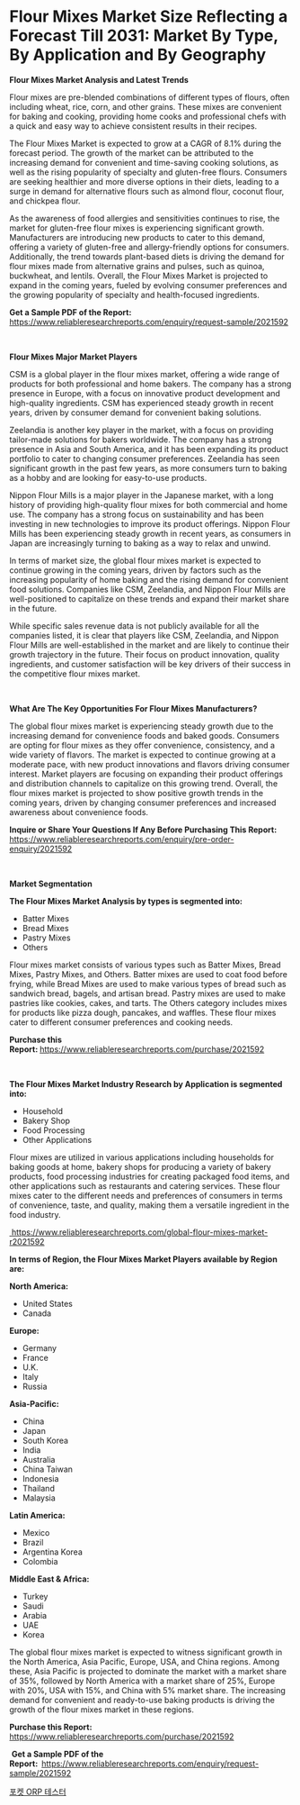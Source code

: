 <p><h1>Flour Mixes Market Size Reflecting a Forecast Till 2031: Market By Type, By Application and By Geography</h1></p><p><strong>Flour Mixes Market Analysis and Latest Trends</strong></p>
<p><p>Flour mixes are pre-blended combinations of different types of flours, often including wheat, rice, corn, and other grains. These mixes are convenient for baking and cooking, providing home cooks and professional chefs with a quick and easy way to achieve consistent results in their recipes.</p><p>The Flour Mixes Market is expected to grow at a CAGR of 8.1% during the forecast period. The growth of the market can be attributed to the increasing demand for convenient and time-saving cooking solutions, as well as the rising popularity of specialty and gluten-free flours. Consumers are seeking healthier and more diverse options in their diets, leading to a surge in demand for alternative flours such as almond flour, coconut flour, and chickpea flour.</p><p>As the awareness of food allergies and sensitivities continues to rise, the market for gluten-free flour mixes is experiencing significant growth. Manufacturers are introducing new products to cater to this demand, offering a variety of gluten-free and allergy-friendly options for consumers. Additionally, the trend towards plant-based diets is driving the demand for flour mixes made from alternative grains and pulses, such as quinoa, buckwheat, and lentils. Overall, the Flour Mixes Market is projected to expand in the coming years, fueled by evolving consumer preferences and the growing popularity of specialty and health-focused ingredients.</p></p>
<p><strong>Get a Sample PDF of the Report:&nbsp;</strong> <a href="https://www.reliableresearchreports.com/enquiry/request-sample/2021592">https://www.reliableresearchreports.com/enquiry/request-sample/2021592</a></p>
<p>&nbsp;</p>
<p><strong>Flour Mixes Major Market Players</strong></p>
<p><p>CSM is a global player in the flour mixes market, offering a wide range of products for both professional and home bakers. The company has a strong presence in Europe, with a focus on innovative product development and high-quality ingredients. CSM has experienced steady growth in recent years, driven by consumer demand for convenient baking solutions.</p><p>Zeelandia is another key player in the market, with a focus on providing tailor-made solutions for bakers worldwide. The company has a strong presence in Asia and South America, and it has been expanding its product portfolio to cater to changing consumer preferences. Zeelandia has seen significant growth in the past few years, as more consumers turn to baking as a hobby and are looking for easy-to-use products.</p><p>Nippon Flour Mills is a major player in the Japanese market, with a long history of providing high-quality flour mixes for both commercial and home use. The company has a strong focus on sustainability and has been investing in new technologies to improve its product offerings. Nippon Flour Mills has been experiencing steady growth in recent years, as consumers in Japan are increasingly turning to baking as a way to relax and unwind.</p><p>In terms of market size, the global flour mixes market is expected to continue growing in the coming years, driven by factors such as the increasing popularity of home baking and the rising demand for convenient food solutions. Companies like CSM, Zeelandia, and Nippon Flour Mills are well-positioned to capitalize on these trends and expand their market share in the future.</p><p>While specific sales revenue data is not publicly available for all the companies listed, it is clear that players like CSM, Zeelandia, and Nippon Flour Mills are well-established in the market and are likely to continue their growth trajectory in the future. Their focus on product innovation, quality ingredients, and customer satisfaction will be key drivers of their success in the competitive flour mixes market.</p></p>
<p>&nbsp;</p>
<p><strong>What Are The Key Opportunities For Flour Mixes Manufacturers?</strong></p>
<p><p>The global flour mixes market is experiencing steady growth due to the increasing demand for convenience foods and baked goods. Consumers are opting for flour mixes as they offer convenience, consistency, and a wide variety of flavors. The market is expected to continue growing at a moderate pace, with new product innovations and flavors driving consumer interest. Market players are focusing on expanding their product offerings and distribution channels to capitalize on this growing trend. Overall, the flour mixes market is projected to show positive growth trends in the coming years, driven by changing consumer preferences and increased awareness about convenience foods.</p></p>
<p><strong>Inquire or Share Your Questions If Any Before Purchasing This Report:</strong> <a href="https://www.reliableresearchreports.com/enquiry/pre-order-enquiry/2021592">https://www.reliableresearchreports.com/enquiry/pre-order-enquiry/2021592</a></p>
<p>&nbsp;</p>
<p><strong>Market Segmentation</strong></p>
<p><strong>The Flour Mixes Market Analysis by types is segmented into:</strong></p>
<p><ul><li>Batter Mixes</li><li>Bread Mixes</li><li>Pastry Mixes</li><li>Others</li></ul></p>
<p><p>Flour mixes market consists of various types such as Batter Mixes, Bread Mixes, Pastry Mixes, and Others. Batter mixes are used to coat food before frying, while Bread Mixes are used to make various types of bread such as sandwich bread, bagels, and artisan bread. Pastry mixes are used to make pastries like cookies, cakes, and tarts. The Others category includes mixes for products like pizza dough, pancakes, and waffles. These flour mixes cater to different consumer preferences and cooking needs.</p></p>
<p><strong>Purchase this Report:&nbsp;</strong><a href="https://www.reliableresearchreports.com/purchase/2021592">https://www.reliableresearchreports.com/purchase/2021592</a></p>
<p>&nbsp;</p>
<p><strong>The Flour Mixes Market Industry Research by Application is segmented into:</strong></p>
<p><ul><li>Household</li><li>Bakery Shop</li><li>Food Processing</li><li>Other Applications</li></ul></p>
<p><p>Flour mixes are utilized in various applications including households for baking goods at home, bakery shops for producing a variety of bakery products, food processing industries for creating packaged food items, and other applications such as restaurants and catering services. These flour mixes cater to the different needs and preferences of consumers in terms of convenience, taste, and quality, making them a versatile ingredient in the food industry.</p></p>
<p><a href="https://www.reliableresearchreports.com/global-flour-mixes-market-r2021592">&nbsp;https://www.reliableresearchreports.com/global-flour-mixes-market-r2021592</a></p>
<p><strong>In terms of Region, the Flour Mixes Market Players available by Region are:</strong></p>
<p>
    <p> <strong> North America: </strong>
        <ul>
            <li>United States</li>
            <li>Canada</li>
        </ul>
        </p> 
    <p> <strong> Europe: </strong>
        <ul>
            <li>Germany</li>
            <li>France</li>
            <li>U.K.</li>
            <li>Italy</li>
            <li>Russia</li>
        </ul>
        </p> 
    <p> <strong> Asia-Pacific: </strong>
        <ul>
            <li>China</li>
            <li>Japan</li>
            <li>South Korea</li>
            <li>India</li>
            <li>Australia</li>
            <li>China Taiwan</li>
            <li>Indonesia</li>
            <li>Thailand</li>
            <li>Malaysia</li>
        </ul>
        </p> 
    <p> <strong> Latin America: </strong>
        <ul>
            <li>Mexico</li>
            <li>Brazil</li>
            <li>Argentina Korea</li>
            <li>Colombia</li>
        </ul>
        </p> 
    <p> <strong> Middle East & Africa: </strong>
        <ul>
            <li>Turkey</li>
            <li>Saudi</li>
            <li>Arabia</li>
            <li>UAE</li>
            <li>Korea</li>
        </ul>
    </p>
    </p>
<p><p>The global flour mixes market is expected to witness significant growth in the North America, Asia Pacific, Europe, USA, and China regions. Among these, Asia Pacific is projected to dominate the market with a market share of 35%, followed by North America with a market share of 25%, Europe with 20%, USA with 15%, and China with 5% market share. The increasing demand for convenient and ready-to-use baking products is driving the growth of the flour mixes market in these regions.</p></p>
<p><strong>Purchase this Report: </strong><a href="https://www.reliableresearchreports.com/purchase/2021592">https://www.reliableresearchreports.com/purchase/2021592</a></p>
<p>&nbsp;<strong>Get a Sample PDF of the Report:&nbsp;&nbsp;</strong><a href="https://www.reliableresearchreports.com/enquiry/request-sample/2021592">https://www.reliableresearchreports.com/enquiry/request-sample/2021592</a></p>
<p><strong></strong></p>
<p><p><a href="https://medium.com/@lizaheller2023/2024%EB%85%84%EB%B6%80%ED%84%B0-2031%EB%85%84%EA%B9%8C%EC%A7%80-cagr%EB%A1%9C-%ED%99%95%EB%8C%80%EB%90%98%EB%8A%94-%ED%8F%AC%EC%BC%93-orp-%ED%85%8C%EC%8A%A4%ED%84%B0-%EC%8B%9C%EC%9E%A5-%EA%B7%9C%EB%AA%A8%EC%97%90-%EB%8C%80%ED%95%9C-%EB%82%B4%EC%9A%A9%EC%9E%85%EB%8B%88%EB%8B%A4-3e94964725de">포켓 ORP 테스터</a></p></p>